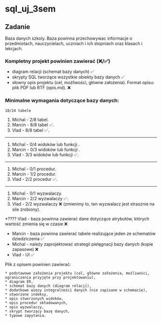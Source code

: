 # sql_uj_3sem

## Zadanie

Baza danych szkoly. Baza powinna przechowywac informacje o przedmiotach, nauczycielach,
uczniach i ich stopniach oraz klasach i lekcjach.

### Kompletny projekt powinien zawierać  (❌/✅)

* diagram relacji (schemat bazy danych) ✅
* skrypty SQL tworzące wszystkie obiekty bazy danych ✅
* słowny opis projektu (cel, możliwości, główne założenia). Format opisu: plik PDF lub RTF (opis.md). ❌

### Minimalne wymagania dotyczące bazy danych:
    18/24 tabele

1. Michal - 2/8 tabel.
2. Marcin - 8/8 tabel ✅.
3. Vlad - 8/8 tabel ✅.
--- 

1. Michal - 0/4 widoków lub funkcji .
2. Marcin - 0/3 widoków lub funkcji .
3. Vlad - 3/3 widoków lub funkcji ✅.
--- 
1. Michal - 0/1 procedur.
2. Marcin - 1/2 procedur.
3. Vlad - 2/2 procedur ✅.
--- 
1. Michal - 0/1 wyzwalaczy.
2. Marcin - 2/2 wyzwalaczy ✅.
3. Vlad - 2/2  wyzwalaczy ❌ (zmienimy to, ten wyzwalacz jest strasznie na sile zrobiony).

   
*???? Vlad - baza powinna zawierać dane dotyczące atrybutów, których wartość zmienia się w czasie ❌
* Marcin - baza powinna zawierać tabele realizujące jeden ze schematów dziedziczenia ✅
* Michal - należy zaprojektować strategii pielęgnacji bazy danych (kopie zapasowe) ❌
* Vlad - UI ✅

Plik z opisem powinien zawierać:
```
* podstawowe założenia projektu (cel, główne założenia, możliwości, ograniczenia przyjęte przy projektowaniu),
* diagram ER,
* schemat bazy danych (diagram relacji),
* dodatkowe wiezy integralności danych (nie zapisane w schemacie),
* utworzone indeksy,
* opis stworzonych widoków,
* opis procedur składowanych,
* opis wyzwalaczy,
* skrypt tworzący bazę danych,
* typowe zapytania.
``` 

